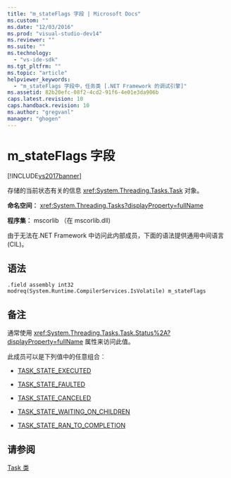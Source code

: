 ```yaml
---
title: "m_stateFlags 字段 | Microsoft Docs"
ms.custom: ""
ms.date: "12/03/2016"
ms.prod: "visual-studio-dev14"
ms.reviewer: ""
ms.suite: ""
ms.technology: 
  - "vs-ide-sdk"
ms.tgt_pltfrm: ""
ms.topic: "article"
helpviewer_keywords: 
  - "m_stateFlags 字段中，任务类 [.NET Framework 的调试引擎]"
ms.assetid: 82b20efc-08f2-4cd2-91f6-4e01e3da906b
caps.latest.revision: 10
caps.handback.revision: 10
ms.author: "gregvanl"
manager: "ghogen"
---
```

# m_stateFlags 字段
[!INCLUDE[vs2017banner](../../code-quality/includes/vs2017banner.md)]

存储的当前状态有关的信息 <xref:System.Threading.Tasks.Task> 对象。  
  
 **命名空间︰** <xref:System.Threading.Tasks?displayProperty=fullName>  
  
 **程序集︰** mscorlib （在 mscorlib.dll\)  
  
 由于无法在.NET Framework 中访问此内部成员，下面的语法提供通用中间语言 \(CIL\)。  
  
## 语法  
  
```  
.field assembly int32 modreq(System.Runtime.CompilerServices.IsVolatile) m_stateFlags  
```  
  
## 备注  
 通常使用 <xref:System.Threading.Tasks.Task.Status%2A?displayProperty=fullName> 属性来访问此值。  
  
 此成员可以是下列值中的任意组合︰  
  
-   [TASK\_STATE\_EXECUTED](../../extensibility/debugger/task-state-executed-field.md)  
  
-   [TASK\_STATE\_FAULTED](../../extensibility/debugger/task-state-faulted-field.md)  
  
-   [TASK\_STATE\_CANCELED](../../extensibility/debugger/task-state-canceled-field.md)  
  
-   [TASK\_STATE\_WAITING\_ON\_CHILDREN](../../extensibility/debugger/task-state-waiting-on-children-field.md)  
  
-   [TASK\_STATE\_RAN\_TO\_COMPLETION](../../extensibility/debugger/task-state-ran-to-completion-field.md)  
  
## 请参阅  
 [Task 类](../../extensibility/debugger/task-class-internal-members.md)